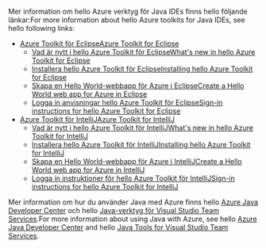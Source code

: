 <span data-ttu-id="916fa-101">Mer information om hello Azure verktyg för Java IDEs finns hello följande länkar:</span><span class="sxs-lookup"><span data-stu-id="916fa-101">For more information about hello Azure toolkits for Java IDEs, see hello following links:</span></span>

* [<span data-ttu-id="916fa-102">Azure Toolkit för Eclipse</span><span class="sxs-lookup"><span data-stu-id="916fa-102">Azure Toolkit for Eclipse</span></span>](/azure/azure-toolkit-for-eclipse)
  * [<span data-ttu-id="916fa-103">Vad är nytt i hello Azure Toolkit för Eclipse</span><span class="sxs-lookup"><span data-stu-id="916fa-103">What's new in hello Azure Toolkit for Eclipse</span></span>](/azure/azure-toolkit-for-eclipse-whats-new)
  * [<span data-ttu-id="916fa-104">Installera hello Azure Toolkit för Eclipse</span><span class="sxs-lookup"><span data-stu-id="916fa-104">Installing hello Azure Toolkit for Eclipse</span></span>](/azure/azure-toolkit-for-eclipse-installation)
  * [<span data-ttu-id="916fa-105">Skapa en Hello World-webbapp för Azure i Eclipse</span><span class="sxs-lookup"><span data-stu-id="916fa-105">Create a Hello World web app for Azure in Eclipse</span></span>](/azure/app-service-web/app-service-web-eclipse-create-hello-world-web-app)
  * [<span data-ttu-id="916fa-106">Logga in anvisningar hello Azure Toolkit för Eclipse</span><span class="sxs-lookup"><span data-stu-id="916fa-106">Sign-in instructions for hello Azure Toolkit for Eclipse</span></span>](/azure/azure-toolkit-for-eclipse-sign-in-instructions)
* [<span data-ttu-id="916fa-107">Azure Toolkit för IntelliJ</span><span class="sxs-lookup"><span data-stu-id="916fa-107">Azure Toolkit for IntelliJ</span></span>](/azure/azure-toolkit-for-intellij)
  * [<span data-ttu-id="916fa-108">Vad är nytt i hello Azure Toolkit för IntelliJ</span><span class="sxs-lookup"><span data-stu-id="916fa-108">What's new in hello Azure Toolkit for IntelliJ</span></span>](/azure/azure-toolkit-for-intellij-whats-new)
  * [<span data-ttu-id="916fa-109">Installera hello Azure Toolkit för IntelliJ</span><span class="sxs-lookup"><span data-stu-id="916fa-109">Installing hello Azure Toolkit for IntelliJ</span></span>](/azure/azure-toolkit-for-intellij-installation)
  * [<span data-ttu-id="916fa-110">Skapa en Hello World-webbapp för Azure i IntelliJ</span><span class="sxs-lookup"><span data-stu-id="916fa-110">Create a Hello World web app for Azure in IntelliJ</span></span>](/azure/app-service-web/app-service-web-intellij-create-hello-world-web-app)
  * [<span data-ttu-id="916fa-111">Logga in instruktioner för hello Azure Toolkit för IntelliJ</span><span class="sxs-lookup"><span data-stu-id="916fa-111">Sign-in instructions for hello Azure Toolkit for IntelliJ</span></span>](/azure/azure-toolkit-for-intellij-sign-in-instructions)

<span data-ttu-id="916fa-112">Mer information om hur du använder Java med Azure finns hello [Azure Java Developer Center](https://azure.microsoft.com/develop/java/) och hello [Java-verktyg för Visual Studio Team Services](https://java.visualstudio.com/).</span><span class="sxs-lookup"><span data-stu-id="916fa-112">For more information about using Java with Azure, see hello [Azure Java Developer Center](https://azure.microsoft.com/develop/java/) and hello [Java Tools for Visual Studio Team Services](https://java.visualstudio.com/).</span></span>
